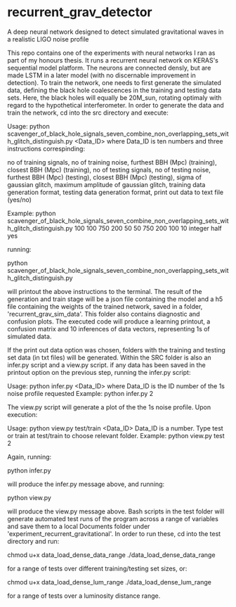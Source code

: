 # recurrent_grav_detector
A deep neural network designed to detect simulated gravitational waves in a realistic LIGO noise profile

This repo contains one of the experiments with neural networks I ran as part of my honours thesis. It runs a recurrent neural network on KERAS's sequential model platform. The neurons are connected densly, but are made LSTM in a later model (with no  discernable improvement in detection). To train the network, one needs to first generate the simulated data, defining the black hole coalescences in the training and testing data sets. Here, the black holes will equally be 20M_sun, rotating optimaly with  regard to the hypothetical interferometer. In order to generate the data and train the network, cd into the src directory and execute:


  Usage: python scavenger_of_black_hole_signals_seven_combine_non_overlapping_sets_with_glitch_distinguish.py <Data_ID>
  where Data_ID is ten numbers and three instructions
  correspinding: 

  no of training signals, 
  no of training noise, 
  furthest BBH (Mpc) (training), 
  closest BBH (Mpc) (training), 
  no of testing signals, 
  no of testing noise, 
  furthest BBH (Mpc) (testing), 
  closest BBH (Mpc) (testing), 
  sigma of gaussian glitch, 
  maximum amplitude of gaussian glitch, 
  training data generation format, 
  testing data generation format, 
  print out data to text file (yes/no)

  Example: python scavenger_of_black_hole_signals_seven_combine_non_overlapping_sets_with_glitch_distinguish.py 100 100 750 200 50 50 750 200 100 10 integer half yes


running: 


  python scavenger_of_black_hole_signals_seven_combine_non_overlapping_sets_with_glitch_distinguish.py


will printout the above instructions to the terminal. The result of the generation and train stage will be a json file  containing the model and a h5 file containing the weights of the trained network, saved in a folder, 'recurrent_grav_sim_data'. This folder also contains diagnostic and confusion plots. The executed code will produce a learning printout, a confusion matrix and 10 inferences of data vectors, representing 1s of simulated data.

If the print out data option was chosen, folders with the training and testing set data (in txt files) will be generated. Within the SRC folder is also an infer.py script and a view.py script. if any data has been saved in the printout option on the previous step, running the infer.py script:


  Usage: python infer.py <Data_ID>
  where Data_ID is the ID number of the 1s noise profile requested
  Example: python infer.py 2


The view.py script will generate a plot of the the 1s noise profile. Upon execution:


  Usage: python view.py test/train <Data_ID>
  Data_ID is a number.
  Type test or train at test/train to choose relevant folder.
  Example: python view.py test 2


Again, running:

  python infer.py


will produce the infer.py message above, and running:

python view.py

will produce the view.py message above. Bash scripts in the test folder will generate automated test runs of the program across a range of variables and save them to a local Documents folder under 'experiment_recurrent_gravitational'. In order to run these, cd into the test directory and run:


  chmod u+x data_load_dense_data_range
  ./data_load_dense_data_range


for a range of tests over different training/testing set sizes, or:


  chmod u+x data_load_dense_lum_range
  ./data_load_dense_lum_range


for a range of tests over a luminosity distance range.
